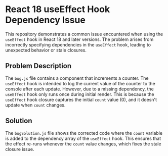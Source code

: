 # React 18 useEffect Hook Dependency Issue

This repository demonstrates a common issue encountered when using the `useEffect` hook in React 18 and later versions.  The problem arises from incorrectly specifying dependencies in the `useEffect` hook, leading to unexpected behavior or stale closures.

## Problem Description
The `bug.js` file contains a component that increments a counter. The `useEffect` hook is intended to log the current value of the counter to the console after each update. However, due to a missing dependency, the `useEffect` hook only runs once during initial render. This is because the `useEffect` hook closure captures the initial `count` value (0), and it doesn't update when `count` changes.

## Solution
The `bugSolution.js` file shows the corrected code where the `count` variable is added to the dependency array of the `useEffect` hook.  This ensures that the effect re-runs whenever the `count` value changes, which fixes the stale closure issue.